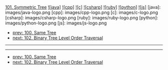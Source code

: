 [101. Symmetric Tree](https://leetcode.com/problems/symmetric-tree/)
[![java]](https://github.com/leetcode-study-group/leetcode-java-solutions/blob/master/101-symmetric-tree.md)
[![cpp]](https://github.com/leetcode-study-group/leetcode-cpp-solutions/blob/master/101-symmetric-tree.md)
[![c]](https://github.com/leetcode-study-group/leetcode-c-solutions/blob/master/101-symmetric-tree.md)
[![csharp]](https://github.com/leetcode-study-group/leetcode-csharp-solutions/blob/master/101-symmetric-tree.md)
[![ruby]](https://github.com/leetcode-study-group/leetcode-ruby-solutions/blob/master/101-symmetric-tree.md)
[![python]](https://github.com/leetcode-study-group/leetcode-python-solutions/blob/master/101-symmetric-tree.md)
[![js]](https://github.com/leetcode-study-group/leetcode-js-solutions/blob/master/101-symmetric-tree.md)
[java]: images/java-logo.png
[cpp]: images/cpp-logo.png
[c]: images/c-logo.png
[csharp]: images/csharp-logo.png
[ruby]: images/ruby-logo.png
[python]: images/python-logo.png
[js]: images/js-logo.png

- [prev: 100. Same Tree](100-same-tree.md)
- [next: 102. Binary Tree Level Order Traversal](102-binary-tree-level-order-traversal.md)

---


---

- [prev: 100. Same Tree](100-same-tree.md)
- [next: 102. Binary Tree Level Order Traversal](102-binary-tree-level-order-traversal.md)
